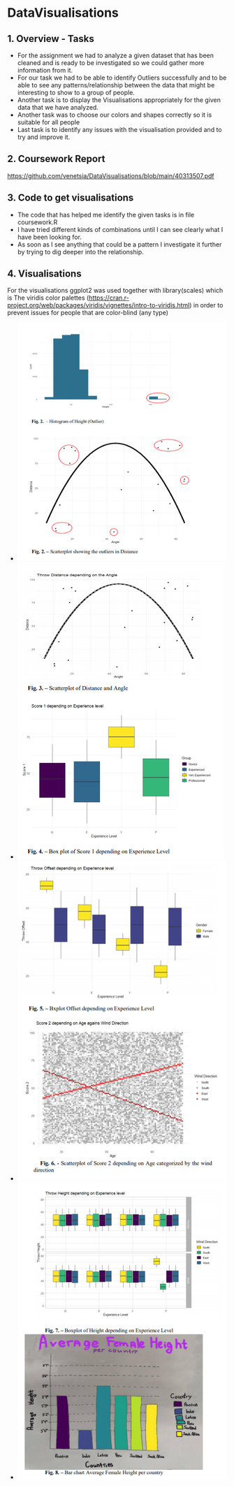 # DataVisualisations

## 1. Overview - Tasks
* For the assignment we had to analyze a given dataset that has been cleaned and is ready to be investigated so we could gather more information from it. 
* For our task we had to be able to identify Outliers successfully and to be able to see any patterns/relationship between the data that might be interesting to show to a group of people. 
* Another task is to display the Visualisations appropriately for the given data that we have analyzed. 
* Another task was to choose our colors and shapes correctly so it is suitable for all people
* Last task is to identify any issues with the visualisation provided and to try and improve it.

## 2. Coursework Report
https://github.com/venetsia/DataVisualisations/blob/main/40313507.pdf

## 3. Code to get visualisations
* The code that has helped me identify the given tasks is in file coursework.R 
* I have tried different kinds of combinations until I can see clearly what I have been looking for. 
* As soon as I see anything that could be a pattern I investigate it further by trying to dig deeper into the relationship.

## 4. Visualisations 
For the visualisations ggplot2 was used together with library(scales) which is The viridis color palettes (https://cran.r-project.org/web/packages/viridis/vignettes/intro-to-viridis.html) in order to prevent issues for people that are color-blind (any type) 
* ![alt text](https://github.com/venetsia/DataVisualisations/blob/main/Capture.PNG)
* ![alt text](https://github.com/venetsia/DataVisualisations/blob/main/Capture1.PNG)
* ![alt text](https://github.com/venetsia/DataVisualisations/blob/main/Capture2.PNG)
* ![alt text](https://github.com/venetsia/DataVisualisations/blob/main/Capture3.PNG)

